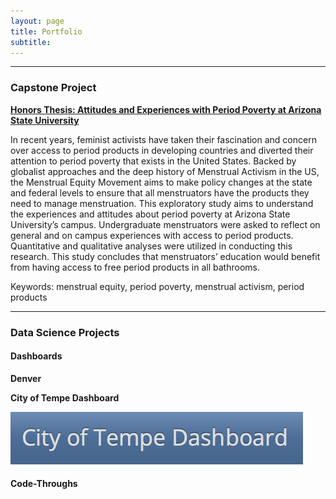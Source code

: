 ```yaml
---
layout: page
title: Portfolio
subtitle:
---
```


---

### Capstone Project

[**Honors Thesis: Attitudes and Experiences with Period Poverty at Arizona State University**](Ronning_K_Spring_2020.pdf)

In recent years, feminist activists have taken their fascination and concern over access to period products in developing countries and diverted their attention to period poverty that exists in the United States. Backed by globalist approaches and the deep history of Menstrual Activism in the US, the Menstrual Equity Movement aims to make policy changes at the state and federal levels to ensure that all menstruators have the products they need to manage menstruation. This exploratory study aims to understand the experiences and attitudes about period poverty at Arizona State University’s campus. Undergraduate menstruators were asked to reflect on general and on campus experiences with access to period products. Quantitative and qualitative analyses were utilized in conducting this research. This study concludes that menstruators’ education would benefit from having access to free period products in all bathrooms. 

Keywords: menstrual equity, period poverty, menstrual activism, period products

---

### Data Science Projects

#### Dashboards

**Denver**

**City of Tempe Dashboard**

[![TempeDashboard](assets/img/TempeDashboard2.png)](https://kirstenronning.shinyapps.io/CityofTempeDashboard/#section-day-and-time)

#### Code-Throughs
